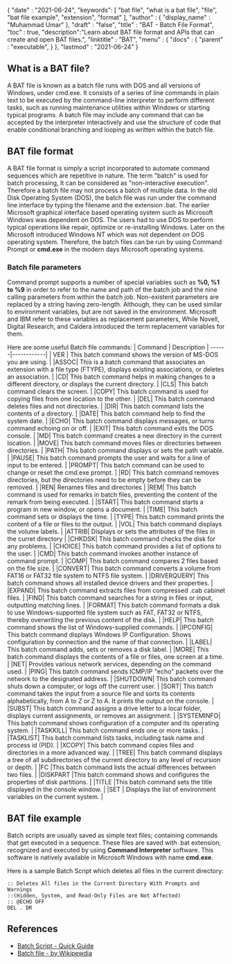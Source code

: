 {
  "date" : "2021-06-24",
  "keywords": [ "bat file", "what is a bat file", "file", "bat file example", "extension", "format" ],
  "author" : {
    "display_name" : "Muhammad Umar"
  },
  "draft" : "false",
  "title" : "BAT - Batch File Format",
  "toc" : true,
  "description":"Learn about BAT file format and APIs that can create and open BAT files.",
  "linktitle" : "BAT",
  "menu" : {
    "docs" : {
      "parent" : "executable",
     }
  },
  "lastmod" : "2021-06-24"
}

## What is a BAT file?
A BAT file is known as a batch file runs with DOS and all versions of Windows, under cmd.exe. It consists of a series of line commands in plain text to be executed by the command-line interpreter to perform different tasks, such as running maintenance utilities within Windows or starting typical programs. A batch file may include any command that can be accepted by the interpreter interactively and use the structure of code that enable conditional branching and looping as written within the batch file.
## BAT file format
A BAT file format is simply a script incorporated to automate command sequences which are repetitive in nature. The term "batch" is used for batch processing, It can be considered as "non-interactive execution". Therefore a batch file may not process a batch of multiple data. In the old Disk Operating System (DOS), the batch file was run under the command line interface by typing the filename and the extension .bat. The earlier Microsoft graphical interface based operating system such as Microsoft Windows was dependent on DOS. The users had to use DOS to perform typical operations like repair, optimize or re-installing Windows. Later on the Microsoft introduced Windows NT which was not dependent on DOS operating system. Therefore, the batch files can  be run by using Command Prompt or **cmd.exe** in the modern days Microsoft operating systems.
### Batch file parameters
Command prompt supports a number of special variables such as **%0, %1 to %9** in order to refer to the name and path of the batch job and the nine calling parameters from within the batch job. Non-existent parameters are replaced by a string having zero-length. Although, they can be used similar to environment variables, but are not saved in the environment. Microsoft and IBM refer to these variables as replacement parameters, While Novell, Digital Research, and Caldera introduced the term replacement variables for them. 

Here are some useful Batch file commands:
| Command |   Description |
------|------------|
|  VER | This batch command shows the version of MS-DOS you are using. |
|ASSOC| This is a batch command that associates an extension with a file type (FTYPE), displays existing associations, or deletes an association. |
|CD| This batch command helps in making changes to a different directory, or displays the current directory. |
|CLS| This batch command clears the screen. |
|COPY| This batch command is used for copying files from one location to the other. |
|DEL| This batch command deletes files and not directories. |
|DIR| This batch command lists the contents of a directory. |
|DATE| This batch command help to find the system date. |
|ECHO| This batch command displays messages, or turns command echoing on or off. |
|EXIT| This batch command exits the DOS console. |
|MD| This batch command creates a new directory in the current location. |
|MOVE| This batch command moves files or directories between directories. |
|PATH| This batch command displays or sets the path variable. |
|PAUSE| This batch command prompts the user and waits for a line of input to be entered. |
|PROMPT| This batch command can be used to change or reset the cmd.exe prompt. |
|RD| This batch command removes directories, but the directories need to be empty before they can be removed. |
|REN| Renames files and directories |
|REM| This batch command is used for remarks in batch files, preventing the content of the remark from being executed. |
|START| This batch command starts a program in new window, or opens a document. |
|TIME| This batch command sets or displays the time. |
|TYPE| This batch command prints the content of a file or files to the output. |
|VOL| This batch command displays the volume labels. |
|ATTRIB| Displays or sets the attributes of the files in the curret directory |
|CHKDSK| This batch command checks the disk for any problems. |
|CHOICE| This batch command provides a list of options to the user. |
|CMD| This batch command invokes another instance of command prompt. |
|COMP| This batch command compares 2 files based on the file size. |
|CONVERT| This batch command converts a volume from FAT16 or FAT32 file system to NTFS file system. |
|DRIVERQUERY| This batch command shows all installed device drivers and their properties. |
|EXPAND| This batch command extracts files from compressed .cab cabinet files. |
|FIND| This batch command searches for a string in files or input, outputting matching lines. |
|FORMAT| This batch command formats a disk to use Windows-supported file system such as FAT, FAT32 or NTFS, thereby overwriting the previous content of the disk. |
|HELP| This batch command shows the list of Windows-supplied commands. |
|IPCONFIG| This batch command displays Windows IP Configuration. Shows configuration by connection and the name of that connection. |
|LABEL| This batch command adds, sets or removes a disk label. |
|MORE| This batch command displays the contents of a file or files, one screen at a time. |
|NET| Provides various network services, depending on the command used. |
|PING| This batch command sends ICMP/IP "echo" packets over the network to the designated address. |
|SHUTDOWN| This batch command shuts down a computer, or logs off the current user. |
|SORT| This batch command takes the input from a source file and sorts its contents alphabetically, from A to Z or Z to A. It prints the output on the console. |
|SUBST| This batch command assigns a drive letter to a local folder, displays current assignments, or removes an assignment. |
|SYSTEMINFO| This batch command shows configuration of a computer and its operating system. |
|TASKKILL| This batch command ends one or more tasks. |
|TASKLIST| This batch command lists tasks, including task name and process id (PID). |
|XCOPY| This batch command copies files and directories in a more advanced way. |
|TREE| This batch command displays a tree of all subdirectories of the current directory to any level of recursion or depth. |
|FC |This batch command lists the actual differences between two files. |
|DISKPART |This batch command shows and configures the properties of disk partitions. |
|TITLE |This batch command sets the title displayed in the console window. |
|SET | Displays the list of environment variables on the current system. |

## BAT file example
Batch scripts are usually saved as simple text files; containing commands that get executed in a sequence. These files are saved with .bat extension; recognized and executed by using **Command Interpreter** software. This software is natively available in Microsoft Windows with name **cmd.exe**.

Here is a sample Batch Script which deletes all files in the current directory:
```
:: Deletes All files in the Current Directory With Prompts and Warnings
::(Hidden, System, and Read-Only Files are Not Affected)
:: @ECHO OFF
DEL . DR
```


## References 

* [Batch Script - Quick Guide](https://www.tutorialspoint.com/batch_script/batch_script_quick_guide.htm)
* [Batch file - by Wikipewdia](https://en.wikipedia.org/wiki/Batch_file)
